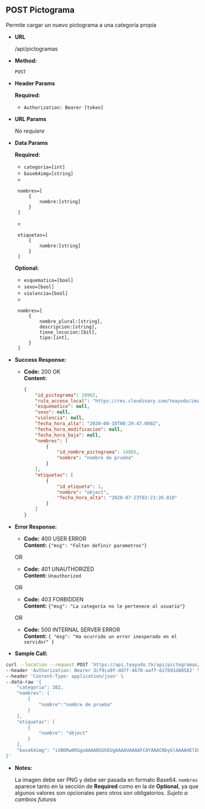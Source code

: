 **POST Pictograma**
----
  Permite cargar un nuevo pictograma a una categoría propia

* **URL**

  /api/pictogramas

* **Method:**

  `POST`

*  **Header Params**

    **Required:**
   * `Authorization: Bearer [token]`

*  **URL Params**

   _No requiere_ 

* **Data Params**

    **Required:**
   * `categoria=[int]`
   * `base64img=[string]`
   * 
   ```
	nombres=[
		{
			nombre:[string]
		}
	]
   ```
	* 
   ```
	etiquetas=[
		{
			nombre:[string]
		}
	]
   ```

    **Optional:**
   * `esquematico=[bool]`
   * `sexo=[bool]`
   * `violencia=[bool]`
   * 
   ```
	nombres=[
		{
			nombre_plural:[string],
			descripcion:[string],
			tiene_locucion:[bit],
			tipo:[int],
		}
	]
     ```

* **Success Response:**

  * **Code:** 200 OK <br />
    **Content:** 
	```json
	{
		"id_pictograma": 10965,
		"ruta_acceso_local": "https://res.cloudinary.com/teayudo/image/upload/v1597710586/ongawzhyou8sch1nxlpr.png",
		"esquematico": null,
		"sexo": null,
		"violencia": null,
		"fecha_hora_alta": "2020-08-18T00:29:47.000Z",
		"fecha_hora_modificacion": null,
		"fecha_hora_baja": null,
		"nombres": [
			{
				"id_nombre_pictograma": 14885,
				"nombre": "nombre de prueba"
			}
		],
		"etiquetas": [
			{
				"id_etiqueta": 1,
				"nombre": "object",
				"fecha_hora_alta": "2020-07-23T03:23:26.810"
			}
		]
	}
	```

 
* **Error Response:**

    * **Code:** 400 USER ERROR <br />
    **Content:** `{"msg": "Faltan definir parametros"}`

  OR

  * **Code:** 401 UNAUTHORIZED <br />
    **Content:** `Unauthorized`

  OR

  * **Code:** 403 FORBIDDEN <br />
    **Content:** `{"msg": "La categoría no le pertenece al usuario"}`

  OR

  * **Code:** 500 INTERNAL SERVER ERROR <br />
    **Content:** `{ "msg": "Ha ocurrido un error inesperado en el servidor" }`

* **Sample Call:**

```bash
curl --location --request POST 'https://api.teayudo.tk/api/pictogramas/' \
--header 'Authorization: Bearer 3cf9ca9f-dd7f-4670-aaff-617691d80582' \
--header 'Content-Type: application/json' \
--data-raw '{
    "categoria": 382,
    "nombres": [
        {
            "nombre":"nombre de prueba"
        }
    ],
    "etiquetas": [
        {
            "nombre": "object"
        }
    ],
    "base64img": "iVBORw0KGgoAAAANSUhEUgAAAAUAAAAFCAYAAACNbyblAAAAHElEQVQI12P4//8/w38GIAXDIBKE0DHxgljNBAAO9TXL0Y4OHwAAAABJRU5ErkJggg=="
}'
```

* **Notes:**

  La imagen debe ser PNG y debe ser pasada en formato Base64.
  `nombres` aparece tanto en la sección de **Required** como en la de **Optional**, ya que algunos valores son opcionales pero otros son obligatorios.
  _Sujeto a cambios futuros_
